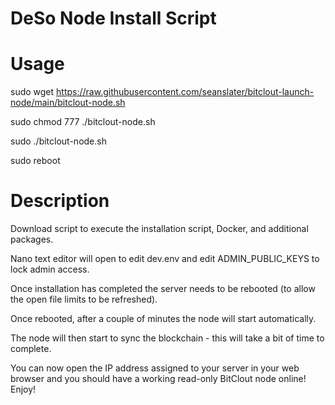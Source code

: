 # DeSo Node Install Script

# Usage 

sudo wget https://raw.githubusercontent.com/seanslater/bitclout-launch-node/main/bitclout-node.sh

sudo chmod 777 ./bitclout-node.sh

sudo ./bitclout-node.sh

sudo reboot

# Description

Download script to execute the installation script, Docker, and additional packages.

Nano text editor will open to edit dev.env and edit ADMIN_PUBLIC_KEYS to lock admin access. 

Once installation has completed the server needs to be rebooted (to allow the open file limits to be refreshed).

Once rebooted, after a couple of minutes the node will start automatically. 

The node will then start to sync the blockchain - this will take a bit of time to complete. 

You can now open the IP address assigned to your server in your web browser and you should have a working read-only BitClout node online! Enjoy!

